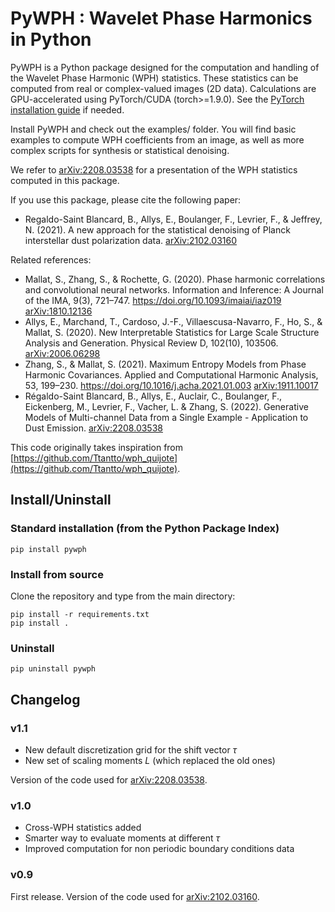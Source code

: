 # PyWPH : Wavelet Phase Harmonics in Python

PyWPH is a Python package designed for the computation and handling of the Wavelet Phase Harmonic (WPH) statistics.
These statistics can be computed from real or complex-valued images (2D data). Calculations are GPU-accelerated using PyTorch/CUDA (torch>=1.9.0). See the [PyTorch installation guide](https://pytorch.org/get-started/locally/) if needed.

Install PyWPH and check out the examples/ folder. You will find basic examples to compute WPH coefficients from an image,
as well as more complex scripts for synthesis or statistical denoising.

We refer to [arXiv:2208.03538](https://arxiv.org/abs/2208.03538) for a presentation of the WPH statistics computed in this package.

If you use this package, please cite the following paper:
* Regaldo-Saint Blancard, B., Allys, E., Boulanger, F., Levrier, F., & Jeffrey, N. (2021). A new approach for the statistical denoising of Planck interstellar dust polarization data. [arXiv:2102.03160](https://arxiv.org/abs/2102.03160)

Related references:
* Mallat, S., Zhang, S., & Rochette, G. (2020). Phase harmonic correlations and convolutional neural networks. Information and Inference: A Journal of the IMA, 9(3), 721–747. https://doi.org/10.1093/imaiai/iaz019 [arXiv:1810.12136](https://arxiv.org/abs/1810.12136)
* Allys, E., Marchand, T., Cardoso, J.-F., Villaescusa-Navarro, F., Ho, S., & Mallat, S. (2020). New Interpretable Statistics for Large Scale Structure Analysis and Generation. Physical Review D, 102(10), 103506. [arXiv:2006.06298](http://arxiv.org/abs/2006.06298)
* Zhang, S., & Mallat, S. (2021). Maximum Entropy Models from Phase Harmonic Covariances. Applied and Computational Harmonic Analysis, 53, 199–230. https://doi.org/10.1016/j.acha.2021.01.003 [arXiv:1911.10017](https://arxiv.org/abs/1911.10017)
* Régaldo-Saint Blancard, B., Allys, E., Auclair, C., Boulanger, F., Eickenberg, M., Levrier, F., Vacher, L. & Zhang, S. (2022). Generative Models of Multi-channel Data from a Single Example - Application to Dust Emission. [arXiv:2208.03538](https://arxiv.org/abs/2208.03538)

This code originally takes inspiration from [https://github.com/Ttantto/wph_quijote](https://github.com/Ttantto/wph_quijote).
## Install/Uninstall

### Standard installation (from the Python Package Index)

```
pip install pywph
```

### Install from source

Clone the repository and type from the main directory:

```
pip install -r requirements.txt
pip install .
```

### Uninstall

```
pip uninstall pywph
```

## Changelog

### v1.1

* New default discretization grid for the shift vector $\tau$
* New set of scaling moments $L$ (which replaced the old ones)

Version of the code used for [arXiv:2208.03538](https://arxiv.org/abs/2208.03538).
### v1.0

* Cross-WPH statistics added
* Smarter way to evaluate moments at different $\tau$
* Improved computation for non periodic boundary conditions data
### v0.9

First release. Version of the code used for [arXiv:2102.03160](https://arxiv.org/abs/2102.03160).
